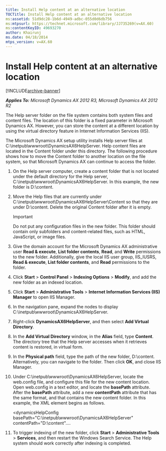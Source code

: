 ```yaml
---
title: Install Help content at an alternative location
TOCTitle: Install Help content at an alternative location
ms:assetid: 51d9dc28-1b6d-4949-adbc-055d0d6db756
ms:mtpsurl: https://technet.microsoft.com/library/JJ735269(v=AX.60)
ms:contentKeyID: 49693270
author: Khairunj
ms.date: 04/18/2014
mtps_version: v=AX.60
---
```


# Install Help content at an alternative location 


[!INCLUDE[archive-banner](includes/archive-banner.md)]


_**Applies To:** Microsoft Dynamics AX 2012 R3, Microsoft Dynamics AX 2012 R2_

The Help server folder on the file system contains both system files and content files. The location of this folder is a fixed parameter in Microsoft Dynamics AX. However, you can store the content at a different location by using the virtual directory feature in Internet Information Services (IIS).

The Microsoft Dynamics AX setup utility installs Help server files at C:\\inetpub\\wwwroot\\DynamicsAX6HelpServer. Help content files are located in the Content folder under this directory. The following procedure shows how to move the Content folder to another location on the file system, so that Microsoft Dynamics AX can continue to access the folder.

1.  On the Help server computer, create a content folder that is not located under the default directory for the Help server, C:\\inetpub\\wwwroot\\DynamicsAX6HelpServer. In this example, the new folder is D:\\content.

2.  Move the Help files that are currently under C:\\inetpub\\wwwroot\\DynamicsAX6HelpServer\\Content so that they are under D:\\content. Delete the original Content folder after it is empty.
    

    > [!IMPORTANT]
    > <P>Do not put any configuration files in the new folder. This folder should contain only subfolders and content-related files, such as HTML, JavaScript, or image files.</P>



3.  Give the domain account for the Microsoft Dynamics AX administrative user **Read & execute**, **List folder contents**, **Read**, and **Write** permissions to the new folder. Additionally, give the local IIS user group, IIS\_IUSRS, **Read & execute**, **List folder contents**, and **Read** permissions to the folder.

4.  Click **Start** \> **Control Panel** \> **Indexing Options** \> **Modify**, and add the new folder as an indexed location.

5.  Click **Start** \> **Administrative Tools** \> **Internet Information Services (IIS) Manager** to open IIS Manager.

6.  In the navigation pane, expand the nodes to display C:\\inetpub\\wwwroot\\DynamicsAX6HelpServer.

7.  Right-click **DynamicsAX6HelpServer**, and then select **Add Virtual Directory**.

8.  In the **Add Virtual Directory** window, in the **Alias** field, type **Content**. The directory tree that the Help server accesses when it retrieves content is restored, in virtual form.

9.  In the **Physical path** field, type the path of the new folder, D:\\content. Alternatively, you can navigate to the folder. Then click **OK**, and close IIS Manager.

10. Under C:\\inetpub\\wwwroot\\DynamicsAX6HelpServer, locate the web.config file, and configure this file for the new content location. Open web.config in a text editor, and locate the **basePath** attribute. After the **basePath** attribute, add a new **contentPath** attribute that has the same format, and that contains the new content folder. In this example, the XML element begins as follows.
    
    \<dynamicsHelpConfig basePath="C:\\inetpub\\wwwroot\\DynamicsAX6HelpServer" contentPath="D:\\content"....

11. To trigger indexing of the new folder, click **Start** \> **Administrative Tools** \> **Services**, and then restart the Windows Search Service. The Help system should work correctly after indexing is completed.

  


